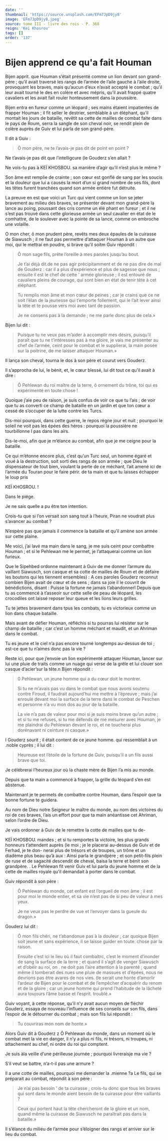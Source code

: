 ```yaml
---
date: ''
thumbnail: 'https://source.unsplash.com/EFm7JpD9jy8'
image: 'EFm7JpD9jy8.jpeg'
source: tome III - livre des rois - P. 368
reign: 'Keï Khosrou'
tags: []
order: '137'
---
```


# Bijen apprend ce qu'a fait Houman

Bijen apprit. que Houman s’était présenté comme un lion devant son grand-père ; qu’il avait traversé les rangs de l’armée de l’aile gauche à l’aile droite, provoquant les braves, mais qu’aucun d’eux n’avait accepté le combat ; qu’il leur avait tourné le des en colère et avec mépris, qu’il avait frappé quatre cavaliers et les avait fait rouler honteusement dans la poussière.

Bijen entra en fureur comme un léopard ; ses mains étaient impatientes de frapper Houman ; il fit seller le destrier, semblable à un éléphant, qu’il montait les jours de bataille, revêtit sa cette de mailles de combat faite dans le pays de Roum, serra la sangle de son cheval noir, se rendit plein de colère auprès de Guiv et lui parla de son grand-père.

Il dit à Guiv :

> Ô mon père, ne te l’avais-je pas dit de point en point ?

Ne t’avais-je pas dit que l’intelligcure (le Gouderz s’en allait ?

Ne vois-tu pas à KEÏ KHOSBOU. sa manière d’agir qu’il n’est plus le même ?

Son âme est remplie de crainte ; son cœur est gonflé de sang par les soucis et la douleur que lui a causés la mort d’un si grand nombre de ses fils, dont les têtes furent tranchées quand son armée entière fut détruite.

La preuve en est que voici un Turc qui vient comme un lion se jeter bravement au milieu des braves, se présenter devant mon grand-père la lance au poing, poussant des cris comme un élé phant en fureur ; et il ne s’est pas trouvé dans cette glorieuse armée un seul cavalier en état de le comhattre, de le soulever avec la pointe de sa lance, comme on embroche une volaille.

O mon cher, ô mon prudent père, revêts mes deux épaules de la cuirasse de Siawusch ; il ne faut pas permettre d’attaquer Houman à un autre que moi, qui le mettrai en poudre, si brave qu’il soitm Guiv répondit :

> Ô mon sage fils, prête l’oreille à mes paroles jusqu’au bout.
>
> Je t’ai déjà dit.de ne pas agir précipitamment et de ne pas dire de mal de Gouderz : car il a plus d’expérience et plus de sagesse que nous ; ensuite il est le chef de cette ’ armée glorieuse ; il est entouré de cavaliers pleins de courage, qui sont bien en état de tenir tête à cet éléphant.
>
> Tu remplis mon âme et mon cœur de peines ; car je crains que ce ne soit l’élan de la jeunesse qui t’emporte follement, qui le l’ait lever ainsi la tête et te pousse vers moi avec tant de passion.
>
> Je ne consens pas à la demande ; ne me parle donc plus de cela.»

Bijen lui dit :

> Puisque tu ne veux pas m’aider à accomplir mes désirs, puisqu’il paraît que tu ne t’intéresses pas à ma gloire, je vais me présenter au chef de l’armée, ceint pour le combat et le supplierai, la main posée sur la poitrine, de me laisser attaquer Houman.»

Il lança son cheval, tourna le dos à son père et courut vers Gouderz.

Il s’approcha de lui, le bénit, et, le cœur blessé, lui dit tout ce qu’il avait à dire :

> Ô Pehlewan du roi maître de la terre, ô ornement du trône, toi qui es expérimenté en toute chose !

Quoique j’aie peu de raison, je suis confus de voir ce que tu l’ais ; de voir que tu as converti ce champ de bataille en un jardin et que ton cœur a cessé de s’occuper de la lutte contre les Turcs.

Dis-moi pourquoi, dans cette guerre, le repos règne jour et nuit ; pourquoi le soleil ne voit pas les épées des héros : pourquoi la poussière ne tourbillonne I pas dans les airs.

Dis-le-moi, afin que je m’élance au combat, afin que je me ceigne pour la bataille.

Ce qui m’étonne encore plus, c’est qu’un Turc seul, un homme égaré et voué à la destruction, soit sorti des rangs de son armée ; que Dieu le dispensateur de tout bien, voulant la perte de ce méchant, l’ait amené ici de l’armée du Touran pour le faire périr. de ta main et que tu laisses échapper le loup pris

KEÏ KHOSROU. !

Dans le piége.

Je ne sais quelle a pu être ton intention.

Crois-tu que si l’on versait son sang tout à l’heure, Piran ne voudrait plus s’avancer au combat ?

N’espère pas que jamais il commence la bataille et qu’il amène son armée sur cette plaine.

Me voici, j’ai lavé ma main dans le sang, je me suis ceint pour combattre Houman ; et si le Pehlewan me le permet, je l’attaquerai comme un lion furieux.

Que le Sipehbed ordonne maintenant à Guiv de me donner l’armure du vaillant Siawusch, son casque et sa cotte de mailles de Roum et de défaire les boutons qui les tiennent ensembles) : A ces paroles Gouderz reconnut combien Bijen avait de cœur et de sens ; dans sa joie il le couvrit de bénédictions, disant : Puisse la fortune ne jamais t’abandonnerl Depuis que tu as commencé à t’asseoir sur cette selle de peau de léopard, les crocodiles ont laissé reposer leur queue et les lions leurs grilles.

Tu te jettes bravement dans tpus les combats, tu es victorieux comme un lion dans chaque bataille.

Mais avant de défier Houman, réfléchis si tu pourras lui résister sur le champ de bataille ; car c’est un homme méchant et maudit, et un Ahriman dans le combat.

Tu es jeune et le ciel n’a pas encore tourné longtemps au-dessus de toi ; est-ce que tu n’aimes donc pas la vie ?

Reste ici, pour que j’envoie un lion expérimenté attaquer Houman, lancer sur lui une pluie de traits comme un nuage qui verse de la grêle et lui clouer son casque d’acier’sur la tête.n Bijen répondit :

> 0
> Pehlewan, un jeune homme qui a du cœur doit le montrer.
>
> Si tu ne m’avais pas vu dans le combat que nous avons soutenu contre Firoud, il faudrait aujourd’hui me mettre à l’épreuve ; mais j’ai enroulé devant moi la surface de la terre dans le combat de Peschen et personne n’a vu mon dos au jour de la bataille.
>
> La vie n’a pas de valeur pour moi si je suis moins brave qu’un autre ; et si tu me refuses, si tu me défends de me mesurer avec Houman, je me plaindrai du Pehlewan devant le roi, et ne toucherai plus dorénavant ni ceinture ni casque.»

I Gouderz sourit ; il était content de ce jeune homme. qui ressemblait à un .noble cyprès ; il lui dit :

> Heureuse est l’étoile de la fortune de Guiv, puisqu’il a un fils aussi brave que toi.

Je célébrerai l’heureux jour où la chaste mère de Bijen l’a mis au monde.

Depuis que ta main a commencé à frapper, la grille du léopard s’en est abstenue.

Maintenant je te permets de combattre contre Houman, dans l’espoir que ta bonne fortune te guidera.

Au nom de Dieu notre Seigneur le maître du monde, au nom des victoires du roi de ces braves, l’ais un effort pour que ta main anéantisse cet Ahriman, selon l’ordre de Dieu.

Je vais ordonner à Guiv de le remettre la cotte de mailles que tu de-

KEÏ KHOSBOU. mandes ; et si tu remportes la victoire, les plus grands honneurs t’attendent auprès (le moi ; je le placerai au-dessus de Guiv et de Ferhad, je te don- nerai plus de trésors et de troupes, un trône et un diadème plus beau qu’à aux : Ainsi parla le grandpère ; et son petit-fils plein de ruse et de sagacité descendit de cheval, baisa la terre et bénit son grandpère. .
Le Pehlewan fit venir Guiv et lui parla du jeune homme et de la cette de mailles royale qu’il demandait à porter dans le combat.

Guiv répondit à son père :

> Ô Pehlewan du monde, cet enfant est l’orgueil de mon âme ; il est pour moi le monde entier, et sa vie n’est pas de si peu de valeur à mes yeux.
>
> Je ne veux pas le perdre de vue et l’envoyer dans la gueule du dragon.»

Gouderz lui dit :

> Ô mon fils chéri, ne t’abandonue pas à la douleur ; car quoique Bijen soit jeune et sans expérience, il se laisse guider en toute. chose par la raison.
>
> Ensuite c’est ici le lieu où il faut combaltrc, c’est le moment d’inonder de sang la surface de la terre ; et quand il s’agit de venger Siawusch et d’obéir au roi, on . ne doit pas l’aire attention à la parenté ; quand même il tomberait des nues une pluie de massues et d’épées, nous ne devrions pas être avares de nos vies. (le serait une honte d’amorlir l’ardeur de Bijen pour le combat et de l’empêcher d’acquérir du renom et de la gloire ; car un jeune homme qui prend l’habitude de la lâcheté aura toujours l’âme basse et l’esprit. troublé.»

Guiv voyant, à cette réponse, qu’il n’y avait aucun moyen de fléchir Gouderz, essaya de nouveau l’influence de ses conseils sur son fils, dans l’espoir de le détourner du combat ; mais son fils lui répondit :

> Tu couvriras mon nom de honte.»

Alors Guiv dit à Gouderz z Ô Pehlewan du monde, dans un moment où le combat met la vie en danger, il n’y a plus ni fils, ni trésors, ni troupes, ni attachement au chef, ni ordre du roi qui comptent.

Je suis àla veille d’une périlleuse journée ; pourquoi livreraisje ma vie ?

S’il veut se battre, n’a-t-il pas une armure ?

Il a une cotte de mailles, pourquoi me demander la .mienne ?a Le fils, qui se préparait au combat, répondit à son père :

> Je n’ai pas besoin
> ’ de ta cuirasse ; crois-tu donc que tous les braves qui sont dans le monde aient besoin de ta cuirasse pour être vaillants ?
>
> Ceux qui portent haut la tête chercheront de la gloire et un nom, quand même la cuirasse de Siawusch ne paraîtrait pas dans la bataille.»

Il s’élance du milieu de l’armée pour s’éloigner des rangs et arriver sur le lieu du combat.

